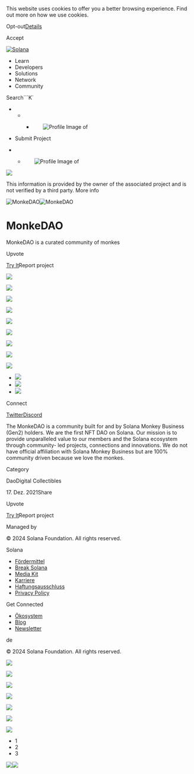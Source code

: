 This website uses cookies to offer you a better browsing experience. Find out
more on how we use cookies.

Opt-out[Details](/de/privacy-policy#collection-of-information)

Accept

[![Solana](/_next/static/media/logotype.e4df684f.svg)](/de)

  * Learn
  * Developers
  * Solutions
  * Network
  * Community

Search```K`

  *   *   * ![](data:image/svg+xml,%3csvg%20xmlns=%27http://www.w3.org/2000/svg%27%20version=%271.1%27%20width=%2728%27%20height=%2728%27/%3e)![Profile Image of ](/_next/static/media/ecosystem_user.7ebb52fa.svg)

  * Submit Project
  *   * ![](data:image/svg+xml,%3csvg%20xmlns=%27http://www.w3.org/2000/svg%27%20version=%271.1%27%20width=%2728%27%20height=%2728%27/%3e)![Profile Image of ](/_next/static/media/ecosystem_user.7ebb52fa.svg)

![](/_next/image?url=%2F_next%2Fstatic%2Fmedia%2Fhero.631479cd.png&w=3840&q=75)

This information is provided by the owner of the associated project and is not
verified by a third party. More info

![MonkeDAO](/_next/image?url=%2Fapi%2Fprojectimg%2Fckxayh006150309l5lnom5xr3%3Ftype%3DLOGO&w=3840&q=75)![MonkeDAO](/_next/image?url=%2Fapi%2Fprojectimg%2Fckxayh006150309l5lnom5xr3%3Ftype%3DLOGO&w=3840&q=75)

# MonkeDAO

MonkeDAO is a curated community of monkes

Upvote

[Try It](https://monkedao.io/)Report project

![](/api/projectimg/ckxayh006150309l5lnom5xr3?type=IMG&number=0)

![](/api/projectimg/ckxayh006150309l5lnom5xr3?type=IMG&number=1)

![](/api/projectimg/ckxayh006150309l5lnom5xr3?type=IMG&number=2)

![](/api/projectimg/ckxayh006150309l5lnom5xr3?type=IMG&number=0)

![](/api/projectimg/ckxayh006150309l5lnom5xr3?type=IMG&number=1)

![](/api/projectimg/ckxayh006150309l5lnom5xr3?type=IMG&number=2)

![](/api/projectimg/ckxayh006150309l5lnom5xr3?type=IMG&number=0)

![](/api/projectimg/ckxayh006150309l5lnom5xr3?type=IMG&number=1)

![](/api/projectimg/ckxayh006150309l5lnom5xr3?type=IMG&number=2)

  * ![](/_next/image?url=%2Fapi%2Fprojectimg%2Fckxayh006150309l5lnom5xr3%3Ftype%3DIMG%26number%3D0&w=3840&q=75)
  * ![](/_next/image?url=%2Fapi%2Fprojectimg%2Fckxayh006150309l5lnom5xr3%3Ftype%3DIMG%26number%3D1&w=3840&q=75)
  * ![](/_next/image?url=%2Fapi%2Fprojectimg%2Fckxayh006150309l5lnom5xr3%3Ftype%3DIMG%26number%3D2&w=3840&q=75)

Connect

[Twitter](https://twitter.com/MonkeDAO)[Discord](https://discord.com/invite/TscZwJ7jbX)

The MonkeDAO is a community built for and by Solana Monkey Business (Gen2)
holders. We are the first NFT DAO on Solana. Our mission is to provide
unparalleled value to our members and the Solana ecosystem through community-
led projects, connections and innovations. We do not have official affiliation
with Solana Monkey Business but are 100% community driven because we love the
monkes.

Category

DaoDigital Collectibles

17\. Dez. 2021Share

Upvote

[Try It](https://monkedao.io/)Report project

Managed by

[](/de)

[](/youtube)[](/twitter)[](/discord)[](/reddit)[](/github)[](/telegram)

© 2024 Solana Foundation. All rights reserved.

Solana

  * [Fördermittel](https://solana.org/grants)
  * [Break Solana](https://break.solana.com/)
  * [Media Kit](/de/branding)
  * [Karriere](https://jobs.solana.com/)
  * [Haftungsausschluss](/de/tos)
  * [Privacy Policy](/de/privacy-policy)

Get Connected

  * [Ökosystem](/de/ecosystem)
  * [Blog](/de/news)
  * [Newsletter](/de/newsletter)

de

© 2024 Solana Foundation. All rights reserved.

![](/api/projectimg/ckxayh006150309l5lnom5xr3?type=IMG&number=2)

![](/api/projectimg/ckxayh006150309l5lnom5xr3?type=IMG&number=0)

![](/api/projectimg/ckxayh006150309l5lnom5xr3?type=IMG&number=1)

![](/api/projectimg/ckxayh006150309l5lnom5xr3?type=IMG&number=2)

![](/api/projectimg/ckxayh006150309l5lnom5xr3?type=IMG&number=0)

![](/api/projectimg/ckxayh006150309l5lnom5xr3?type=IMG&number=1)

![](/api/projectimg/ckxayh006150309l5lnom5xr3?type=IMG&number=2)

  * 1
  * 2
  * 3

![](https://t.co/1/i/adsct?bci=4&eci=3&event=%7B%7D&event_id=0ffaea61-a462-4af6-adb9-c0af90bd9a06&integration=gtm&p_id=Twitter&p_user_id=0&pl_id=16c0e6d5-e0c3-4dc7-ad6c-e3cf6642f3f3&tw_document_href=https%3A%2F%2Fsolana.com%2Fde%2Fecosystem%2Fmonkedao&tw_iframe_status=0&txn_id=o6jgu&type=javascript&version=2.3.30)![](https://analytics.twitter.com/1/i/adsct?bci=4&eci=3&event=%7B%7D&event_id=0ffaea61-a462-4af6-adb9-c0af90bd9a06&integration=gtm&p_id=Twitter&p_user_id=0&pl_id=16c0e6d5-e0c3-4dc7-ad6c-e3cf6642f3f3&tw_document_href=https%3A%2F%2Fsolana.com%2Fde%2Fecosystem%2Fmonkedao&tw_iframe_status=0&txn_id=o6jgu&type=javascript&version=2.3.30)

